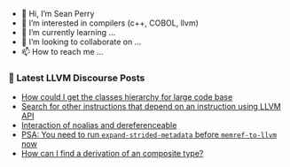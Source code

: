 - 👋 Hi, I’m Sean Perry
- 👀 I’m interested in compilers (c++, COBOL, llvm)
- 🌱 I’m currently learning ...
- 💞️ I’m looking to collaborate on ...
- 📫 How to reach me ...

<!---
s66perry/s66perry is a ✨ special ✨ repository because its `README.md` (this file) appears on your GitHub profile.
You can click the Preview link to take a look at your changes.
--->
### 📕 Latest LLVM Discourse Posts

<!-- DISCOURSE-LLVM:START -->
- [How could I get the classes hierarchy for large code base](https://discourse.llvm.org/t/how-could-i-get-the-classes-hierarchy-for-large-code-base/66975#post_4)
- [Search for other instructions that depend on an instruction using LLVM API](https://discourse.llvm.org/t/search-for-other-instructions-that-depend-on-an-instruction-using-llvm-api/66994#post_3)
- [Interaction of noalias and dereferenceable](https://discourse.llvm.org/t/interaction-of-noalias-and-dereferenceable/66979#post_10)
- [PSA: You need to run `expand-strided-metadata` before `memref-to-llvm` now](https://discourse.llvm.org/t/psa-you-need-to-run-expand-strided-metadata-before-memref-to-llvm-now/66956#post_4)
- [How can I find a derivation of an composite type?](https://discourse.llvm.org/t/how-can-i-find-a-derivation-of-an-composite-type/66996#post_1)
<!-- DISCOURSE-LLVM:END -->
